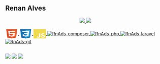 ## Renan Alves
<div align="center">
  <a href="https://github.com/rnads">
  <img height="180em" src="https://github-readme-stats.vercel.app/api?username=rnads&show_icons=true&theme=dark&include_all_commits=true&count_private=true"/>
  <img height="180em" src="https://github-readme-stats.vercel.app/api/top-langs/?username=rnads&layout=compact&langs_count=7&theme=dark"/>
</div>
<div style="display: inline_block"><br>
  <img align="center" alt="RnAds-HTML" height="30" width="40" src="https://raw.githubusercontent.com/devicons/devicon/master/icons/html5/html5-original.svg">
  <img align="center" alt="RnAds-CSS" height="30" width="40" src="https://raw.githubusercontent.com/devicons/devicon/master/icons/css3/css3-original.svg">
  <img align="center" alt="RnAds-Js" height="30" width="40" src="https://raw.githubusercontent.com/devicons/devicon/master/icons/javascript/javascript-plain.svg">
  <img align="center" alt="RnAds-composer" height="30" width="40" src="https://cdn.jsdelivr.net/gh/devicons/devicon/icons/composer/composer-original.svg" />
  <img align="center" alt="RnAds-php" height="30" width="40" src="https://cdn.jsdelivr.net/gh/devicons/devicon/icons/php/php-original.svg" />
  <img align="center" alt="RnAds-laravel" height="30" width="40" src="https://cdn.jsdelivr.net/gh/devicons/devicon/icons/laravel/laravel-plain.svg" />

  <img align="center" alt="RnAds-git" height="30" width="40" src="https://cdn.jsdelivr.net/gh/devicons/devicon/icons/git/git-original.svg" />

</div>
  
  ##
 
<div> 
  <a href="https://instagram.com/rnads_" target="_blank"><img src="https://img.shields.io/badge/-Instagram-%23E4405F?style=for-the-badge&logo=instagram&logoColor=white" target="_blank"></a>
  <a href = "mailto:progrnads@gmail.com"><img src="https://img.shields.io/badge/-Gmail-%23333?style=for-the-badge&logo=gmail&logoColor=white" target="_blank"></a>
  <a href="https://www.linkedin.com/in/rnads/" target="_blank"><img src="https://img.shields.io/badge/-LinkedIn-%230077B5?style=for-the-badge&logo=linkedin&logoColor=white" target="_blank"></a> 
 
</div>
